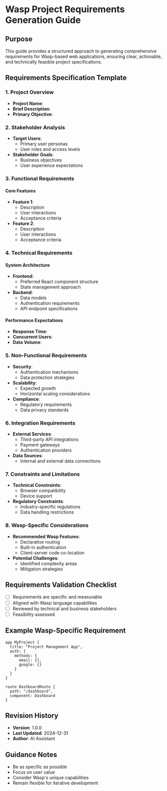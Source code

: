 # Wasp Project Requirements Generation Guide

## Purpose
This guide provides a structured approach to generating comprehensive requirements for Wasp-based web applications, ensuring clear, actionable, and technically feasible project specifications.

## Requirements Specification Template

### 1. Project Overview
- **Project Name**: 
- **Brief Description**:
- **Primary Objective**:

### 2. Stakeholder Analysis
- **Target Users**:
  - Primary user personas
  - User roles and access levels
- **Stakeholder Goals**:
  - Business objectives
  - User experience expectations

### 3. Functional Requirements
#### Core Features
- **Feature 1**:
  - Description
  - User interactions
  - Acceptance criteria
- **Feature 2**:
  - Description
  - User interactions
  - Acceptance criteria

### 4. Technical Requirements
#### System Architecture
- **Frontend**:
  - Preferred React component structure
  - State management approach
- **Backend**:
  - Data models
  - Authentication requirements
  - API endpoint specifications

#### Performance Expectations
- **Response Time**:
- **Concurrent Users**:
- **Data Volume**:

### 5. Non-Functional Requirements
- **Security**:
  - Authentication mechanisms
  - Data protection strategies
- **Scalability**:
  - Expected growth
  - Horizontal scaling considerations
- **Compliance**:
  - Regulatory requirements
  - Data privacy standards

### 6. Integration Requirements
- **External Services**:
  - Third-party API integrations
  - Payment gateways
  - Authentication providers
- **Data Sources**:
  - Internal and external data connections

### 7. Constraints and Limitations
- **Technical Constraints**:
  - Browser compatibility
  - Device support
- **Regulatory Constraints**:
  - Industry-specific regulations
  - Data handling restrictions

### 8. Wasp-Specific Considerations
- **Recommended Wasp Features**:
  - Declarative routing
  - Built-in authentication
  - Client-server code co-location
- **Potential Challenges**:
  - Identified complexity areas
  - Mitigation strategies

## Requirements Validation Checklist
- [ ] Requirements are specific and measurable
- [ ] Aligned with Wasp language capabilities
- [ ] Reviewed by technical and business stakeholders
- [ ] Feasibility assessed

## Example Wasp-Specific Requirement
```wasp
app MyProject {
  title: "Project Management App",
  auth: {
    methods: {
      email: {},
      google: {}
    }
  }
}

route DashboardRoute { 
  path: "/dashboard", 
  component: Dashboard 
}
```

## Revision History
- **Version**: 1.0.0
- **Last Updated**: 2024-12-31
- **Author**: AI Assistant

## Guidance Notes
- Be as specific as possible
- Focus on user value
- Consider Wasp's unique capabilities
- Remain flexible for iterative development
